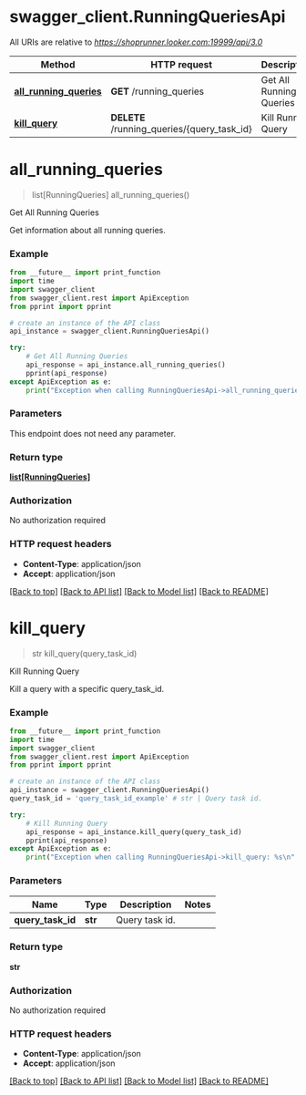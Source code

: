 # swagger_client.RunningQueriesApi

All URIs are relative to *https://shoprunner.looker.com:19999/api/3.0*

Method | HTTP request | Description
------------- | ------------- | -------------
[**all_running_queries**](RunningQueriesApi.md#all_running_queries) | **GET** /running_queries | Get All Running Queries
[**kill_query**](RunningQueriesApi.md#kill_query) | **DELETE** /running_queries/{query_task_id} | Kill Running Query


# **all_running_queries**
> list[RunningQueries] all_running_queries()

Get All Running Queries

Get information about all running queries. 

### Example
```python
from __future__ import print_function
import time
import swagger_client
from swagger_client.rest import ApiException
from pprint import pprint

# create an instance of the API class
api_instance = swagger_client.RunningQueriesApi()

try:
    # Get All Running Queries
    api_response = api_instance.all_running_queries()
    pprint(api_response)
except ApiException as e:
    print("Exception when calling RunningQueriesApi->all_running_queries: %s\n" % e)
```

### Parameters
This endpoint does not need any parameter.

### Return type

[**list[RunningQueries]**](RunningQueries.md)

### Authorization

No authorization required

### HTTP request headers

 - **Content-Type**: application/json
 - **Accept**: application/json

[[Back to top]](#) [[Back to API list]](../README.md#documentation-for-api-endpoints) [[Back to Model list]](../README.md#documentation-for-models) [[Back to README]](../README.md)

# **kill_query**
> str kill_query(query_task_id)

Kill Running Query

Kill a query with a specific query_task_id. 

### Example
```python
from __future__ import print_function
import time
import swagger_client
from swagger_client.rest import ApiException
from pprint import pprint

# create an instance of the API class
api_instance = swagger_client.RunningQueriesApi()
query_task_id = 'query_task_id_example' # str | Query task id.

try:
    # Kill Running Query
    api_response = api_instance.kill_query(query_task_id)
    pprint(api_response)
except ApiException as e:
    print("Exception when calling RunningQueriesApi->kill_query: %s\n" % e)
```

### Parameters

Name | Type | Description  | Notes
------------- | ------------- | ------------- | -------------
 **query_task_id** | **str**| Query task id. | 

### Return type

**str**

### Authorization

No authorization required

### HTTP request headers

 - **Content-Type**: application/json
 - **Accept**: application/json

[[Back to top]](#) [[Back to API list]](../README.md#documentation-for-api-endpoints) [[Back to Model list]](../README.md#documentation-for-models) [[Back to README]](../README.md)

